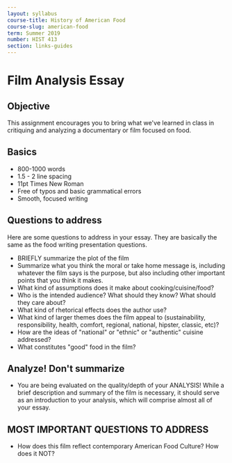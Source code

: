 ```yaml
---
layout: syllabus
course-title: History of American Food
course-slug: american-food
term: Summer 2019
number: HIST 413
section: links-guides
---
```


# Film Analysis Essay

## Objective
This assignment encourages you to bring what we've learned in class in critiquing and analyzing a documentary or film focused on food.

## Basics
- 800-1000 words
- 1.5 - 2 line spacing
- 11pt Times New Roman
- Free of typos and basic grammatical errors
- Smooth, focused writing

## Questions to address
Here are some questions to address in your essay. They are basically the same as the food writing presentation questions.

- BRIEFLY summarize the plot of the film
- Summarize what you think the moral or take home message is, including whatever the film says is the purpose, but also including other important points that you think it makes.
- What kind of assumptions does it make about cooking/cuisine/food?
- Who is the intended audience? What should they know? What should they care about?
- What kind of rhetorical effects does the author use?
- What kind of larger themes does the film appeal to (sustainability, responsibility, health, comfort, regional, national, hipster, classic, etc)?
- How are the ideas of "national" or "ethnic" or "authentic" cuisine addressed?
- What constitutes "good" food in the film?

## Analyze! Don't summarize
- You are being evaluated on the quality/depth of your ANALYSIS! While a brief description and summary of the film is necessary, it should serve as an introduction to your analysis, which will comprise almost all of your essay.

## MOST IMPORTANT QUESTIONS TO ADDRESS
- How does this film reflect contemporary American Food Culture? How does it NOT?
